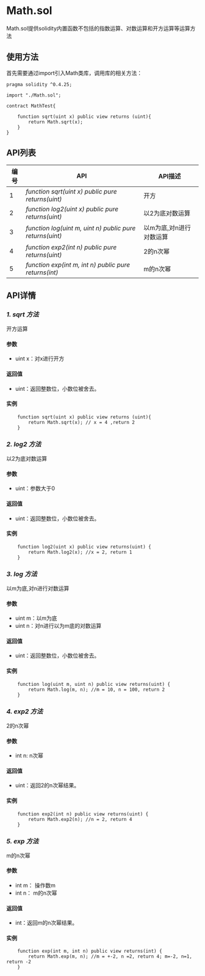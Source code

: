# Math.sol

Math.sol提供solidity内置函数不包括的指数运算、对数运算和开方运算等运算方法

## 使用方法

首先需要通过import引入Math类库，调用库的相关方法：

```
pragma solidity ^0.4.25;

import "./Math.sol";

contract MathTest{

    function sqrt(uint x) public view returns (uint){
        return Math.sqrt(x);
    }
}
```

## API列表

编号 | API | API描述
---|---|---
1 | *function sqrt(uint x) public pure returns(uint)* | 开方
2 | *function log2(uint x) public pure returns(uint)* | 以2为底对数运算
3 | *function log(uint m, uint n) public pure returns(uint)* | 以m为底,对n进行对数运算
4 | *function exp2(int n) public pure returns(uint)* | 2的n次幂
5 | *function exp(int m, int n) public pure returns(int)* | m的n次幂

## API详情

### ***1. sqrt 方法***

开方运算

#### 参数

- uint x：对x进行开方

#### 返回值

- uint：返回整数位，小数位被舍去。

#### 实例

```
    function sqrt(uint x) public view returns (uint){
        return Math.sqrt(x); // x = 4 ,return 2
    }
```

### ***2. log2 方法***

以2为底对数运算

#### 参数

- uint：参数大于0

#### 返回值

- uint：返回整数位，小数位被舍去。

#### 实例

```
    function log2(uint x) public view returns(uint) {
        return Math.log2(x); //x = 2, return 1
    }
```

### ***3. log 方法***

以m为底,对n进行对数运算

#### 参数

- uint m：以m为底
- uint n：对n进行以为m底的对数运算

#### 返回值

- uint：返回整数位，小数位被舍去。

#### 实例

```
    function log(uint m, uint n) public view returns(uint) {
        return Math.log(m, n); //m = 10, n = 100, return 2
    }
```

### ***4. exp2 方法***

2的n次幂

#### 参数

- int n: n次幂

#### 返回值

- uint：返回2的n次幂结果。

#### 实例

```
    function exp2(int n) public view returns(uint) {
        return Math.exp2(n); //n = 2, return 4
    }
```

### ***5. exp 方法***

m的n次幂

#### 参数

- int m： 操作数m
- int n： m的n次幂

#### 返回值

- int：返回m的n次幂结果。

#### 实例

```
    function exp(int m, int n) public view returns(int) {
        return Math.exp(m, n); //m = +-2, n =2, return 4; m=-2, n=1, return -2
    }
```